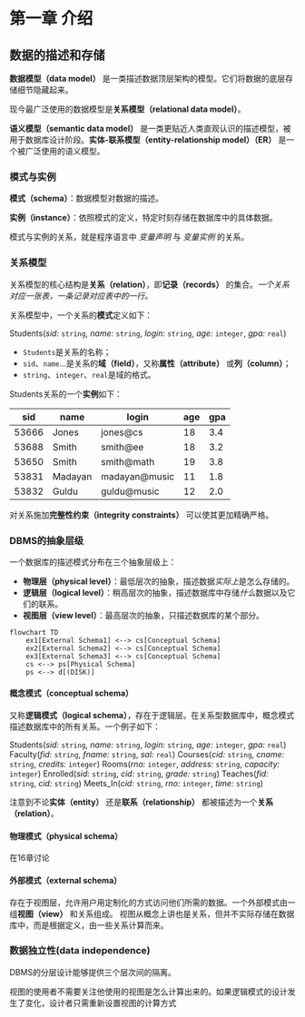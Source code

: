 # 第一章 介绍

## 数据的描述和存储

**数据模型（data model）** 是一类描述数据顶层架构的模型。它们将数据的底层存储细节隐藏起来。

现今最广泛使用的数据模型是**关系模型（relational data model）**。

**语义模型（semantic data model）** 是一类更贴近人类直观认识的描述模型，被用于数据库设计阶段。**实体-联系模型（entity-relationship model）（ER）** 是一个被广泛使用的语义模型。

### 模式与实例

**模式（schema）**：数据模型对数据的描述。

**实例（instance）**：依照模式的定义，特定时刻存储在数据库中的具体数据。

模式与实例的关系，就是程序语言中 *变量声明* 与 *变量实例* 的关系。

### 关系模型

关系模型的核心结构是**关系（relation）**，即**记录（records）** 的集合。*一个关系对应一张表，一条记录对应表中的一行。*

关系模型中，一个关系的**模式**定义如下：

Students(*sid:* `string`, *name:* `string`, *login:* `string`, *age:* `integer`, *gpa:* `real`)

- `Students`是关系的名称；
- `sid`、`name`...是关系的**域（field）**，又称**属性（attribute）** 或**列（column）**；
- `string`、`integer`、`real`是域的格式。

Students关系的一个**实例**如下：

| sid   | name    | login         | age  | gpa  |
| ----- | ------- | ------------- | ---- | ---- |
| 53666 | Jones   | jones@cs      | 18   | 3.4  |
| 53688 | Smith   | smith@ee      | 18   | 3.2  |
| 53650 | Smith   | smith@math    | 19   | 3.8  |
| 53831 | Madayan | madayan@music | 11   | 1.8  |
| 53832 | Guldu   | guldu@music   | 12   | 2.0  |

对关系施加**完整性约束（integrity constraints）** 可以使其更加精确严格。

### DBMS的抽象层级

一个数据库的描述模式分布在三个抽象层级上：

- **物理层（physical level）**：最低层次的抽象，描述数据*实际上*是怎么存储的。
- **逻辑层（logical level）**：稍高层次的抽象，描述数据库中存储*什么*数据以及它们的联系。
- **视图层（view level）**：最高层次的抽象，只描述数据库的某个部分。

```mermaid
flowchart TD
	ex1[External Schema1] <--> cs[Conceptual Schema]
	ex2[External Schema2] <--> cs[Conceptual Schema]
	ex3[External Schema3] <--> cs[Conceptual Schema]
	cs <--> ps[Physical Schema]
	ps <--> d[(DISK)]
```

#### 概念模式（conceptual schema）

又称**逻辑模式（logical schema）**，存在于逻辑层。在关系型数据库中，概念模式描述数据库中的所有关系。一个例子如下：

Students(*sid:* `string`, *name:* `string`, *login:* `string`, *age:* `integer`, *gpa:* `real`)
Faculty(*fid:* `string`, *fname:* `string`, *sal:* `real`)
Courses(*cid:* `string`, *cname:* `string`, *credits:* `integer`)
Rooms(*rno:* `integer`, *address:* `string`, *capacity:* `integer`)
Enrolled(*sid:* `string`, *cid:* `string`, *grade:* `string`)
Teaches(*fid:* `string`, *cid:* `string`)
Meets_In(*cid:* `string`, *rno:* `integer`, *time:* `string`)

注意到不论**实体（entity）** 还是**联系（relationship）** 都被描述为一个**关系（relation）**。

#### 物理模式（physical schema）

在16章讨论

#### 外部模式（external schema）

存在于视图层，允许用户用定制化的方式访问他们所需的数据。一个外部模式由一组**视图（view）** 和关系组成。
视图从概念上讲也是关系，但并不实际存储在数据库中，而是根据定义，由一些关系计算而来。

### 数据独立性(data independence)

DBMS的分层设计能够提供三个层次间的隔离。

视图的使用者不需要关注他使用的视图是怎么计算出来的。如果逻辑模式的设计发生了变化，设计者只需重新设置视图的计算方式
